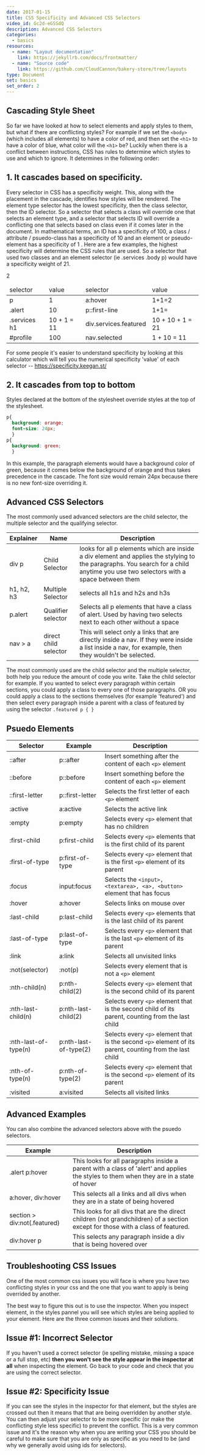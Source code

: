 ```yaml
---
date: 2017-01-15
title: CSS Specificity and Advanced CSS Selectors
video_id: Gc2d-eGSSdQ
description: Advanced CSS Selectors
categories:
  - basics
resources:
  - name: "Layout documentation"
    link: https://jekyllrb.com/docs/frontmatter/
  - name: "Source code"
    link: https://github.com/CloudCannon/bakery-store/tree/layouts
type: Document
set: basics
set_order: 2
---
```


## Cascading Style Sheet

So far we have looked at how to select elements and apply styles to them, but what if there are conflicting styles? For example if we set the ```<body>```(which includes all elements) to have a color of red, and then set the ```<h1>``` to have a color of blue, what color will the ```<h1>``` be?
Luckily when there is a conflict between instructions, CSS has rules to determine which styles to use and which to ignore. It determines in the following order:

## 1. It cascades based on specificity.

Every selector in CSS has a specificity weight. This, along with the placement in the cascade, identifies how styles will be rendered. The element type selector has the lowest specificity, then the class selector, then the ID selector. So a selector that selects a class will override one that selects an element type, and a selector that selects ID will override a conflicting one that selects based on class even if it comes later in the document.
In mathematical terms, an ID has a specificity of 100, a class / attribute / psuedo-class has a specificity of 10 and an element or pseudo-element has a specificity of 1 . Here are a few examples, the highest specificity will determine the CSS rules that are used.
So a selector that used two classes and an element selector (ie .services .body p) would have a specificity weight of 21.

<table class="editable">
<thead>
<tr>
  <td>selector</td>
  <td>value</td>
  <td>selector</td>
  <td>value</td>
</tr>
</thead>
<tbody>
<tr>
<td>p</td>
<td>1</td>
<td>a:hover</td>
<td>1+1=2</td>
</tr>
<tr>
<td>.alert</td>
<td>10</td>
<td>p::first-line</td>
<td>1+1=</td>2
</tr>
<tr>
<td>.services h1</td>
<td>10 + 1 = 11</td>
<td>div.services.featured</td>
<td>10 + 10 + 1 = 21</td>
</tr>
<tr>
<td>#profile</td>
<td>100</td>
<td>nav.selected</td>
<td>1 + 10 = 11</td>
</tr>
</tbody>
</table>

For some people it's easier to understand specificity by looking at this calculator which will tell you the numerical specificity 'value' of each selector -- <a href="https://specificity.keegan.st/" target="_blank">https://specificity.keegan.st/</a>

## 2. It cascades from top to bottom

Styles declared at the bottom of the stylesheet override styles at the top of the stylesheet.


``` css
p{
  background: orange;
  font-size: 24px;
  }
p{
  background: green;
  }
```

In this example, the paragraph elements would have a background color of green, because it comes below the background of orange and thus takes precedence in the cascade. The font size would remain 24px because there is no new font-size overriding it.


## Advanced CSS Selectors

The most commonly used advanced selectors are the child selector, the multiple selector and the qualifying selector.


<table>
<thead>
<tr>
<th>Explainer</th>
<th>Name</th>
<th>Description</th>
</tr>
</thead>
<tbody>
<tr>
<td>div p</td>
<td>Child Selector</td>
<td>looks for all p elements which are inside a div element and applies the stylying to the paragraphs. You search for a child anytime you use two selectors with a space between them</td>
</tr>
<tr>
<td>h1, h2, h3</td>
<td>Multiple Selector</td>
<td>selects all h1s and h2s and h3s</td>
</tr>
<tr>
<td>p.alert</td>
<td>Qualifier selector</td>
<td>Selects all p elements that have a class of alert. Used by having two selects next to each other without a space</td>
</tr>
<tr>
<td>nav &gt; a</td>
<td>direct child selector</td>
<td>This will select only a links that are directly inside a nav. If they were inside a list inside a nav, for example, then they wouldn't be selected.</td>
</tr>
</tbody>
</table>


The most commonly used are the child selector and the multiple selector, both help you reduce the amount of code you write. Take the child selector for example. If you wanted to select every paragraph within certain sections, you could apply a class to every one of those paragraphs. OR you could apply a class to the sections themselves (for example 'featured') and then select every paragraph inside a parent with a class of featured by using the selector ```.featured p { }```

## Psuedo Elements

<table>
<thead>
<tr>
<th>Selector</th>
<th>Example</th>
<th>Description</th>
</tr>
</thead>
<tbody>
<tr>
<td>::after</td>
<td>p::after</td>
<td>Insert something after the content of each <code>&lt;p&gt;</code> element</td>
</tr>
<tr>
<td>::before</td>
<td>p::before</td>
<td>Insert something before the content of each <code>&lt;p&gt;</code> element</td>
</tr>
<tr>
<td>::first-letter</td>
<td>p::first-letter</td>
<td>Selects the first letter of each <code>&lt;p&gt;</code> element</td>
</tr>
<tr>
<td>:active</td>
<td>a:active</td>
<td>Selects the active link</td>
</tr>
<tr>
<td>:empty</td>
<td>p:empty</td>
<td>Selects every <code>&lt;p&gt;</code> element that has no children</td>
</tr>
<tr>
<td>:first-child</td>
<td>p:first-child</td>
<td>Selects every <code>&lt;p&gt;</code> elements that is the first child of its parent</td>
</tr>
<tr>
<td>:first-of-type</td>
<td>p:first-of-type</td>
<td>Selects every <code>&lt;p&gt;</code> element that is the first <code>&lt;p&gt;</code> element of its parent</td>
</tr>
<tr>
<td>:focus</td>
<td>input:focus</td>
<td>Selects the <code>&lt;input&gt;, &lt;textarea&gt;, &lt;a&gt;, &lt;button&gt;</code> element that has focus</td>
</tr>
<tr>
<td>:hover</td>
<td>a:hover</td>
<td>Selects links on mouse over</td>
</tr>
<tr>
<td>:last-child</td>
<td>p:last-child</td>
<td>Selects every <code>&lt;p&gt;</code> elements that is the last child of its parent</td>
</tr>
<tr>
<td>:last-of-type</td>
<td>p:last-of-type</td>
<td>Selects every <code>&lt;p&gt;</code> element that is the last <code>&lt;p&gt;</code> element of its parent</td>
</tr>
<tr>
<td>:link</td>
<td>a:link</td>
<td>Selects all unvisited links</td>
</tr>
<tr>
<td>:not(selector)</td>
<td>:not(p)</td>
<td>Selects every element that is not a <code>&lt;p&gt;</code> element</td>
</tr>
<tr>
<td>:nth-child(n)</td>
<td>p:nth-child(2)</td>
<td>Selects every <code>&lt;p&gt;</code> element that is the second child of its parent</td>
</tr>
<tr>
<td>:nth-last-child(n)</td>
<td>p:nth-last-child(2)</td>
<td>Selects every <code>&lt;p&gt;</code> element that is the second child of its parent, counting from the last child</td>
</tr>
<tr>
<td>:nth-last-of-type(n)</td>
<td>p:nth-last-of-type(2)</td>
<td>Selects every <code>&lt;p&gt;</code> element that is the second <code>&lt;p&gt;</code> element of its parent, counting from the last child</td>
</tr>
<tr>
<td>:nth-of-type(n)</td>
<td>p:nth-of-type(2)</td>
<td>Selects every <code>&lt;p&gt;</code> element that is the second <code>&lt;p&gt;</code> element of its parent</td>
</tr>
<tr>
<td>:visited</td>
<td>a:visited</td>
<td>Selects all visited links</td>
</tr>
</tbody>
</table>

## Advanced Examples

You can also combine the advanced selectors above with the psuedo selectors.

<table>
<thead>
<tr>
<th>Example</th>
<th>Description</th>
</tr>
</thead>
<tbody>
<tr>
<td>.alert p:hover</td>
<td>This looks for all paragraphs inside a parent with a class of 'alert' and applies the styles to them when they are in a state of hover</td>
</tr>
<tr>
<td>a:hover, div:hover</td>
<td>This selects all a links and all divs when they are in a state of being hovered</td>
</tr>
<tr>
<td>section &gt; div:not(.featured)</td>
<td>This looks for all divs that are the direct children (not grandchildren) of a section except for those with a class of featured.</td>
</tr>
<tr>
<td>div:hover p</td>
<td>This selects any paragraph inside a div that is being hovered over</td>
</tr>
</tbody>
</table>



## Troubleshooting CSS Issues

One of the most common css issues you will face is where you have two conflicting styles in your css and the one that you want to apply is being overrided by another.

The best way to figure this out is to use the inspector. When you inspect element, in the styles pannel you will see which styles are being applied to your element. Here are the three common issues and their solutions.

## Issue #1: Incorrect Selector
If you haven't used a correct selector (ie spelling mistake, missing a space or a full stop, etc) **then you won't see the style appear in the inspector at all** when inspecting the element. Go back to your code and check that you are using the correct selector.

## Issue #2: Specificity Issue
If you can see the styles in the inspector for that element, but the styles are crossed out then it means that that are being overridden by another style. You can then adjust your selector to be more specific (or make the conflicting style less specific) to prevent the conflict.
This is a very common issue and it's the reason why when you are writing your CSS you should be careful to make sure that you are only as specific as you need to be (and why we generally avoid using ids for selectors).
